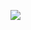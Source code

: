 ![]((https://media0.giphy.com/media/HscDLzkO8EOTmgkhQP/giphy.gif?cid=ecf05e47vw2eowv4k7wyygcefiahuh54ct9dqo6mgb10arfw&rid=giphy.gif&ct=g))

